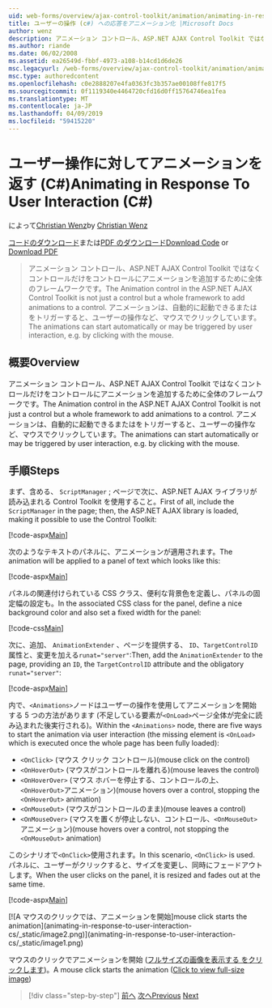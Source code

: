 ```yaml
---
uid: web-forms/overview/ajax-control-toolkit/animation/animating-in-response-to-user-interaction-cs
title: ユーザーの操作 (c#) への応答をアニメーション化 |Microsoft Docs
author: wenz
description: アニメーション コントロール、ASP.NET AJAX Control Toolkit ではなくコントロールだけをコントロールにアニメーションを追加するために全体のフレームワークです。 アニメーションが星できます.
ms.author: riande
ms.date: 06/02/2008
ms.assetid: ea26549d-fbbf-4973-a108-b14cd1d6de26
msc.legacyurl: /web-forms/overview/ajax-control-toolkit/animation/animating-in-response-to-user-interaction-cs
msc.type: authoredcontent
ms.openlocfilehash: c0e2888207e4fa0363fc3b357ae00108ffe817f5
ms.sourcegitcommit: 0f1119340e4464720cfd16d0ff15764746ea1fea
ms.translationtype: MT
ms.contentlocale: ja-JP
ms.lasthandoff: 04/09/2019
ms.locfileid: "59415220"
---
```

# <a name="animating-in-response-to-user-interaction-c"></a><span data-ttu-id="a6182-104">ユーザー操作に対してアニメーションを返す (C#)</span><span class="sxs-lookup"><span data-stu-id="a6182-104">Animating in Response To User Interaction (C#)</span></span>

<span data-ttu-id="a6182-105">によって[Christian Wenz](https://github.com/wenz)</span><span class="sxs-lookup"><span data-stu-id="a6182-105">by [Christian Wenz](https://github.com/wenz)</span></span>

<span data-ttu-id="a6182-106">[コードのダウンロード](http://download.microsoft.com/download/f/9/a/f9a26acd-8df4-4484-8a18-199e4598f411/Animation6.cs.zip)または[PDF のダウンロード](http://download.microsoft.com/download/6/7/1/6718d452-ff89-4d3f-a90e-c74ec2d636a3/animation6CS.pdf)</span><span class="sxs-lookup"><span data-stu-id="a6182-106">[Download Code](http://download.microsoft.com/download/f/9/a/f9a26acd-8df4-4484-8a18-199e4598f411/Animation6.cs.zip) or [Download PDF](http://download.microsoft.com/download/6/7/1/6718d452-ff89-4d3f-a90e-c74ec2d636a3/animation6CS.pdf)</span></span>

> <span data-ttu-id="a6182-107">アニメーション コントロール、ASP.NET AJAX Control Toolkit ではなくコントロールだけをコントロールにアニメーションを追加するために全体のフレームワークです。</span><span class="sxs-lookup"><span data-stu-id="a6182-107">The Animation control in the ASP.NET AJAX Control Toolkit is not just a control but a whole framework to add animations to a control.</span></span> <span data-ttu-id="a6182-108">アニメーションは、自動的に起動できるまたはをトリガーすると、ユーザーの操作など、マウスでクリックしています。</span><span class="sxs-lookup"><span data-stu-id="a6182-108">The animations can start automatically or may be triggered by user interaction, e.g. by clicking with the mouse.</span></span>


## <a name="overview"></a><span data-ttu-id="a6182-109">概要</span><span class="sxs-lookup"><span data-stu-id="a6182-109">Overview</span></span>

<span data-ttu-id="a6182-110">アニメーション コントロール、ASP.NET AJAX Control Toolkit ではなくコントロールだけをコントロールにアニメーションを追加するために全体のフレームワークです。</span><span class="sxs-lookup"><span data-stu-id="a6182-110">The Animation control in the ASP.NET AJAX Control Toolkit is not just a control but a whole framework to add animations to a control.</span></span> <span data-ttu-id="a6182-111">アニメーションは、自動的に起動できるまたはをトリガーすると、ユーザーの操作など、マウスでクリックしています。</span><span class="sxs-lookup"><span data-stu-id="a6182-111">The animations can start automatically or may be triggered by user interaction, e.g. by clicking with the mouse.</span></span>

## <a name="steps"></a><span data-ttu-id="a6182-112">手順</span><span class="sxs-lookup"><span data-stu-id="a6182-112">Steps</span></span>

<span data-ttu-id="a6182-113">まず、含める、 `ScriptManager` ; ページで次に、ASP.NET AJAX ライブラリが読み込まれる Control Toolkit を使用すること。</span><span class="sxs-lookup"><span data-stu-id="a6182-113">First of all, include the `ScriptManager` in the page; then, the ASP.NET AJAX library is loaded, making it possible to use the Control Toolkit:</span></span>

[!code-aspx[Main](animating-in-response-to-user-interaction-cs/samples/sample1.aspx)]

<span data-ttu-id="a6182-114">次のようなテキストのパネルに、アニメーションが適用されます。</span><span class="sxs-lookup"><span data-stu-id="a6182-114">The animation will be applied to a panel of text which looks like this:</span></span>

[!code-aspx[Main](animating-in-response-to-user-interaction-cs/samples/sample2.aspx)]

<span data-ttu-id="a6182-115">パネルの関連付けられている CSS クラス、便利な背景色を定義し、パネルの固定幅の設定も。</span><span class="sxs-lookup"><span data-stu-id="a6182-115">In the associated CSS class for the panel, define a nice background color and also set a fixed width for the panel:</span></span>

[!code-css[Main](animating-in-response-to-user-interaction-cs/samples/sample3.css)]

<span data-ttu-id="a6182-116">次に、追加、 `AnimationExtender` 、ページを提供する、 `ID`、`TargetControlID`属性と、変更を加える`runat="server"`:</span><span class="sxs-lookup"><span data-stu-id="a6182-116">Then, add the `AnimationExtender` to the page, providing an `ID`, the `TargetControlID` attribute and the obligatory `runat="server"`:</span></span>

[!code-aspx[Main](animating-in-response-to-user-interaction-cs/samples/sample4.aspx)]

<span data-ttu-id="a6182-117">内で、`<Animations>`ノードはユーザーの操作を使用してアニメーションを開始する 5 つの方法があります (不足している要素が`<OnLoad>`ページ全体が完全に読み込まれた後実行される)。</span><span class="sxs-lookup"><span data-stu-id="a6182-117">Within the `<Animations>` node, there are five ways to start the animation via user interaction (the missing element is `<OnLoad>` which is executed once the whole page has been fully loaded):</span></span>

- `<OnClick>` <span data-ttu-id="a6182-118">(マウス クリック コントロール)</span><span class="sxs-lookup"><span data-stu-id="a6182-118">(mouse click on the control)</span></span>
- `<OnHoverOut>` <span data-ttu-id="a6182-119">(マウスがコントロールを離れる)</span><span class="sxs-lookup"><span data-stu-id="a6182-119">(mouse leaves the control)</span></span>
- `<OnHoverOver>` <span data-ttu-id="a6182-120">(マウス ホバーを停止する、コントロールの上、`<OnHoverOut>`アニメーション)</span><span class="sxs-lookup"><span data-stu-id="a6182-120">(mouse hovers over a control, stopping the `<OnHoverOut>` animation)</span></span>
- `<OnMouseOut>` <span data-ttu-id="a6182-121">(マウスがコントロールのまま)</span><span class="sxs-lookup"><span data-stu-id="a6182-121">(mouse leaves a control)</span></span>
- `<OnMouseOver>` <span data-ttu-id="a6182-122">(マウスを置くが停止しない、コントロール、`<OnMouseOut>`アニメーション)</span><span class="sxs-lookup"><span data-stu-id="a6182-122">(mouse hovers over a control, not stopping the `<OnMouseOut>` animation)</span></span>

<span data-ttu-id="a6182-123">このシナリオで`<OnClick>`使用されます。</span><span class="sxs-lookup"><span data-stu-id="a6182-123">In this scenario, `<OnClick>` is used.</span></span> <span data-ttu-id="a6182-124">パネルに、ユーザーがクリックすると、サイズを変更し、同時にフェードアウトします。</span><span class="sxs-lookup"><span data-stu-id="a6182-124">When the user clicks on the panel, it is resized and fades out at the same time.</span></span>

[!code-aspx[Main](animating-in-response-to-user-interaction-cs/samples/sample5.aspx)]


[![A <span data-ttu-id="a6182-125">マウスのクリックでは、アニメーションを開始]</span><span class="sxs-lookup"><span data-stu-id="a6182-125">mouse click starts the animation]</span></span>(animating-in-response-to-user-interaction-cs/_static/image2.png)](animating-in-response-to-user-interaction-cs/_static/image1.png)

<span data-ttu-id="a6182-126">マウスのクリックでアニメーションを開始 ([フルサイズの画像を表示する をクリックします](animating-in-response-to-user-interaction-cs/_static/image3.png))。</span><span class="sxs-lookup"><span data-stu-id="a6182-126">A mouse click starts the animation ([Click to view full-size image](animating-in-response-to-user-interaction-cs/_static/image3.png))</span></span>

> [!div class="step-by-step"]
> <span data-ttu-id="a6182-127">[前へ](picking-one-animation-out-of-a-list-cs.md)
> [次へ](disabling-actions-during-animation-cs.md)</span><span class="sxs-lookup"><span data-stu-id="a6182-127">[Previous](picking-one-animation-out-of-a-list-cs.md)
[Next](disabling-actions-during-animation-cs.md)</span></span>
